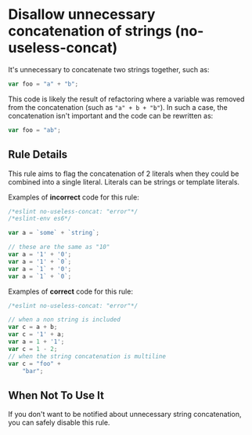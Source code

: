 # Disallow unnecessary concatenation of strings (no-useless-concat)

It's unnecessary to concatenate two strings together, such as:

```js
var foo = "a" + "b";
```

This code is likely the result of refactoring where a variable was removed from the concatenation (such as `"a" + b + "b"`). In such a case, the concatenation isn't important and the code can be rewritten as:

```js
var foo = "ab";
```

## Rule Details

This rule aims to flag the concatenation of 2 literals when they could be combined into a single literal. Literals can be strings or template literals.

Examples of **incorrect** code for this rule:

```js
/*eslint no-useless-concat: "error"*/
/*eslint-env es6*/

var a = `some` + `string`;

// these are the same as "10"
var a = '1' + '0';
var a = '1' + `0`;
var a = `1` + '0';
var a = `1` + `0`;
```

Examples of **correct** code for this rule:

```js
/*eslint no-useless-concat: "error"*/

// when a non string is included
var c = a + b;
var c = '1' + a;
var a = 1 + '1';
var c = 1 - 2;
// when the string concatenation is multiline
var c = "foo" +
    "bar";
```

## When Not To Use It

If you don't want to be notified about unnecessary string concatenation, you can safely disable this rule.
